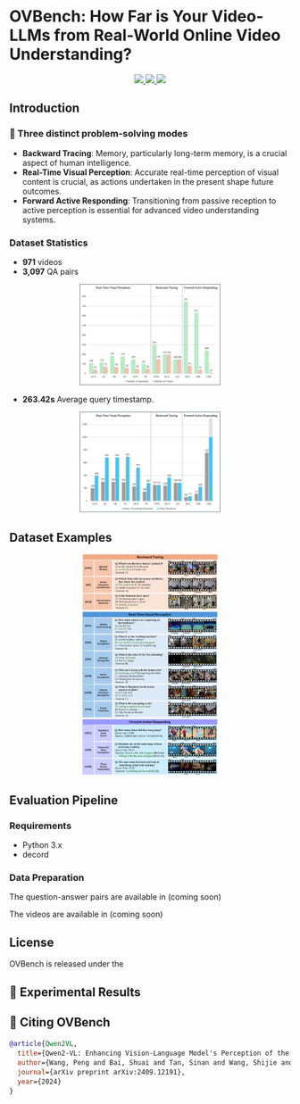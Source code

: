 # OVBench: How Far is Your Video-LLMs from Real-World Online Video Understanding?

<p align="center">
    <a href="https://huggingface.co/datasets/JoeLeelyf/OVBench"> 
        <img src="https://img.shields.io/badge/arXiv-2412.****-b31b1b.svg?logo=arXiv">
    </a>
    <a href="https://huggingface.co/datasets/JoeLeelyf/OVBench"> 
        <img src="https://img.shields.io/badge/🤗%20Hugging%20Face-Datasets-ffd21e">
    </a>
    <a href="https://huggingface.co/datasets/JoeLeelyf/OVBench"> 
        <img src="https://img.shields.io/badge/🤗%20Hugging%20Face-Paper-ffd21e">
    </a>
</p>

## Introduction
### 🌟 Three distinct problem-solving modes
-  **Backward Tracing**: Memory, particularly long-term memory, is a crucial aspect of human intelligence.
-  **Real-Time Visual Perception**: Accurate real-time perception of visual content is crucial, as actions undertaken in the present shape future outcomes.
-  **Forward Active Responding**: Transitioning from passive reception to active perception is essential for advanced video understanding systems.

### Dataset Statistics
-  **971** videos
-  **3,097** QA pairs
<p align="center">
  <img src="images/data_num.jpg" alt="Distribution of averaged query timestamps and
video duration (in seconds) in OVBench. " width="50%">
</p>

-  **263.42s** Average query timestamp.

<p align="center">
  <img src="images/data_duration.jpg" alt="Distribution of questions and video in OVBench." width="50%">
</p>



##  Dataset Examples
<p align="center">
  <img src="images/benchmark_examples_vertical_00.png" alt="Distribution of questions and video in OVBench." width="50%">
</p>

## Evaluation Pipeline

### Requirements

- Python 3.x
- decord

### Data Preparation
The question-answer pairs are available in (coming soon)

The videos are available in (coming soon)

## License
OVBench is released under the 

## 🫥 Experimental Results

## 📍 Citing OVBench
```bibtex
@article{Qwen2VL,
  title={Qwen2-VL: Enhancing Vision-Language Model's Perception of the World at Any Resolution},
  author={Wang, Peng and Bai, Shuai and Tan, Sinan and Wang, Shijie and Fan, Zhihao and Bai, Jinze and Chen, Keqin and Liu, Xuejing and Wang, Jialin and Ge, Wenbin and Fan, Yang and Dang, Kai and Du, Mengfei and Ren, Xuancheng and Men, Rui and Liu, Dayiheng and Zhou, Chang and Zhou, Jingren and Lin, Junyang},
  journal={arXiv preprint arXiv:2409.12191},
  year={2024}
}
```